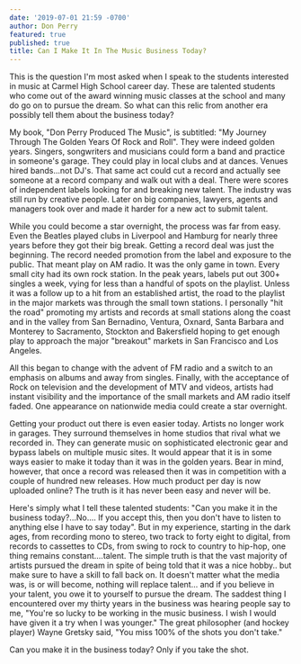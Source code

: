 ```yaml
---
date: '2019-07-01 21:59 -0700'
author: Don Perry
featured: true
published: true
title: Can I Make It In The Music Business Today?
---
```

This is the question I'm most asked when I speak to the students interested in music at Carmel High School career day.  These are talented students who come out of the award winning music classes at the school and many do go on to pursue the dream.  So what can this relic from another era possibly tell them about the business today?

My book, "Don Perry Produced The Music", is subtitled: "My Journey Through The Golden Years Of Rock and Roll".  They were indeed golden years.  Singers, songwriters and musicians could form a band and practice in someone's garage.  They could play in local clubs and at dances.  Venues hired bands...not DJ's.  That same act could cut a record and actually see someone at a record company and walk out with a deal. There were scores of independent labels looking for and breaking new talent.  The industry was still run by creative people.  Later on big companies, lawyers, agents and managers took over and made it harder for a new act to submit talent.

While you could become a star overnight, the process was far from easy.  Even the Beatles played clubs in Liverpool and Hamburg for nearly three years before they got their big break.  Getting a record deal was just the beginning.  The record needed promotion from the label and exposure to the public.  That meant play on AM radio.  It was the only game in town.  Every small city had its own rock station.  In the peak years, labels put out 300+ singles a week, vying for less than a handful of spots on the playlist.  Unless it was a follow up to a hit from an established artist, the road to the playlist in the major markets was through the small town stations. I personally "hit the road" promoting my artists and records at small stations along the coast and in the valley from San Bernadino, Ventura, Oxnard, Santa Barbara and Monterey to Sacramento, Stockton and Bakersfield hoping to get enough play to approach the major "breakout" markets in San Francisco and Los Angeles.

All this began to change with the advent of FM radio and a switch to an emphasis on albums and away from singles.  Finally, with the acceptance of Rock on television and the development of MTV and videos, artists had instant visibility and the importance of the small markets and AM radio itself faded.  One appearance on nationwide media could create a star overnight.

Getting your product out there is even easier today.  Artists no longer work in garages.  They surround themselves in home studios that rival what we recorded in.  They can generate music on sophisticated electronic gear and bypass labels on multiple music sites.  It would appear that it is in some ways easier to make it today than it was in the golden years.  Bear in mind, however, that once a record was released then it was in competition with a couple of hundred new releases.  How much product per day is now uploaded online?  The truth is it has never been easy and never will be.

Here's simply what I tell these talented students:  "Can you make it in the business today?...No.... If you accept this, then you don't have to listen to anything else I have to say today". But in my experience, starting in the dark ages, from recording mono to stereo, two track to forty eight to digital, from records to cassettes to CDs, from swing to rock to country to hip-hop, one thing remains constant....talent. The simple truth is that the vast majority of artists pursued the dream in spite of being told that it was a nice hobby.. but make sure to have a skill to fall back on.  It doesn't matter what the media was, is or will become, nothing will replace talent... and if you believe in your talent, you owe it to yourself to pursue the dream.  The saddest thing I encountered over my thirty years in the business was hearing people say to me, "You're so lucky to be working in the music business.  I wish I would have given it a try when I was younger."  The great philosopher (and hockey player) Wayne Gretsky said, "You miss 100% of the shots you don't take."  

Can you make it in the business today?  Only if you take the shot.
